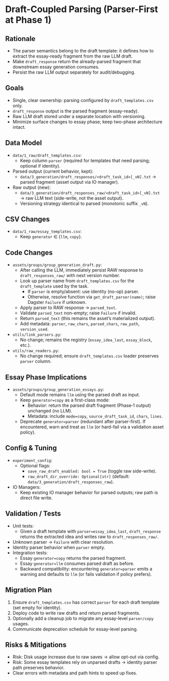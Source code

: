 # Draft-Coupled Parsing (Parser-First at Phase 1)

## Rationale
- The parser semantics belong to the draft template: it defines how to extract the essay-ready fragment from the raw LLM draft.
- Make `draft_response` return the already-parsed fragment that downstream essay generation consumes.
- Persist the raw LLM output separately for audit/debugging.

## Goals
- Single, clear ownership: parsing configured by `draft_templates.csv` only.
- `draft_response` output is the parsed fragment (essay-ready).
- Raw LLM draft stored under a separate location with versioning.
- Minimize surface changes to essay phase; keep two-phase architecture intact.

## Data Model
- `data/1_raw/draft_templates.csv`:
  - Keep column `parser` (required for templates that need parsing; optional if identity).
- Parsed output (current behavior, kept):
  - `data/3_generation/draft_responses/<draft_task_id>[_vN].txt` → parsed fragment (asset output via IO manager).
- Raw output (new):
  - `data/3_generation/draft_responses_raw/<draft_task_id>[_vN].txt` → raw LLM text (side-write, not the asset output).
  - Versioning strategy identical to parsed (monotonic suffix `_vN`).

## CSV Changes
- `data/1_raw/essay_templates.csv`:
  - Keep `generator` ∈ {`llm`, `copy`}.

## Code Changes
- `assets/groups/group_generation_draft.py`:
  - After calling the LLM, immediately persist RAW response to `draft_responses_raw/` with next version number.
  - Look up parser name from `draft_templates.csv` for the `draft_template` used by the task.
    - If `parser` is empty/absent: use identity (no-op) parser.
    - Otherwise, resolve function via `get_draft_parser(name)`; raise Dagster `Failure` if unknown.
  - Apply parser to RAW response → `parsed_text`.
  - Validate `parsed_text` non-empty; raise `Failure` if invalid.
  - Return `parsed_text` (this remains the asset’s materialized output).
  - Add metadata: `parser`, `raw_chars`, `parsed_chars`, `raw_path`, `version_used`.
- `utils/link_parsers.py`:
  - No change; remains the registry (`essay_idea_last`, `essay_block`, etc.).
- `utils/raw_readers.py`:
  - No change required; ensure `draft_templates.csv` loader preserves `parser` column.

## Essay Phase Implications
- `assets/groups/group_generation_essays.py`:
  - Default mode remains `llm` using the parsed draft as input.
  - Keep `generator=copy` as a first-class mode:
    - Behavior: return the parsed draft fragment (Phase‑1 output) unchanged (no LLM).
    - Metadata: include `mode=copy`, `source_draft_task_id`, `chars`, `lines`.
  - Deprecate `generator=parser` (redundant after parser-first). If encountered, warn and treat as `llm` (or hard-fail via a validation asset policy).

## Config & Tuning
- `experiment_config`:
  - Optional flags:
    - `save_raw_draft_enabled: bool = True` (toggle raw side-write).
    - `raw_draft_dir_override: Optional[str]` (default: `data/3_generation/draft_responses_raw`).
- IO Managers:
  - Keep existing IO manager behavior for parsed outputs; raw path is direct file write.

## Validation / Tests
- Unit tests:
  - Given a draft template with `parser=essay_idea_last`, `draft_response` returns the extracted idea and writes raw to `draft_responses_raw/`.
- Unknown parser → `Failure` with clear resolution.
- Identity parser behavior when `parser` empty.
- Integration tests:
  - Essay `generator=copy` returns the parsed fragment.
  - Essay `generator=llm` consumes parsed draft as before.
  - Backward compatibility: encountering `generator=parser` emits a warning and defaults to `llm` (or fails validation if policy prefers).

## Migration Plan
1) Ensure `draft_templates.csv` has correct `parser` for each draft template (set empty for identity).
2) Deploy code to write raw drafts and return parsed fragments.
3) Optionally add a cleanup job to migrate any essay-level `parser/copy` usages.
4) Communicate deprecation schedule for essay-level parsing.

## Risks & Mitigations
- Risk: Disk usage increase due to raw saves → allow opt-out via config.
- Risk: Some essay templates rely on unparsed drafts → identity parser path preserves behavior.
- Clear errors with metadata and path hints to speed up fixes.
